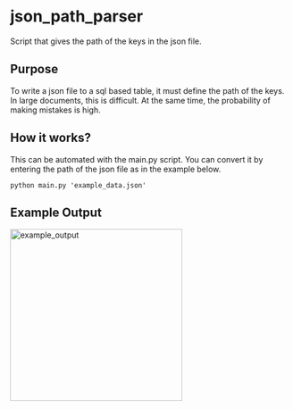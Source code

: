 # json_path_parser
Script that gives the path of the keys in the json file.

## Purpose

To write a json file to a sql based table, it must define the path of the keys. In large documents, this is difficult. At the same time, the probability of making mistakes is high.

## How it works?

This can be automated with the main.py script. You can convert it by entering the path of the json file as in the example below.

```
python main.py 'example_data.json'
```

## Example Output

<img width="308" alt="example_output" src="https://user-images.githubusercontent.com/33186542/198098799-62224315-58b4-4486-89b9-2f9db0f1f9bd.png">
